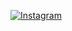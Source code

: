 [![Instagram](https://img.shields.io/badge/-Instagram-%23E4405F?style=for-the-badge&logo=instagram&logoColor=white)](https://www.instagram.com/Marcos.vinisant/)
